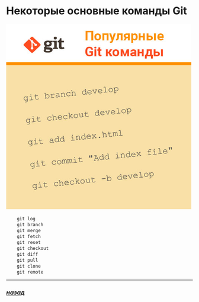 # Некоторые основные команды Git 

![git-logo](./git-commands.jpg)

```
    git log
    git branch
    git merge
    git fetch
    git reset
    git checkout
    git diff
    git pull
    git clone
    git remote
```

---

### [***назад***](./readme.md)